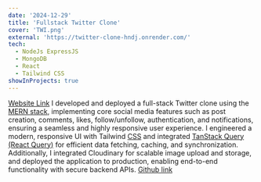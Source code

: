 ```yaml
---
date: '2024-12-29'
title: 'Fullstack Twitter Clone'
cover: 'TWI.png'
external: 'https://twitter-clone-hndj.onrender.com/'
tech:
  - NodeJs ExpressJS
  - MongoDB
  - React
  - Tailwind CSS
showInProjects: true
---
```



 [Website Link](https://twitter-clone-hndj.onrender.com/) I developed and deployed a full-stack Twitter clone using the [MERN stack](https://github.com/RastogiAdit/Twitter-Clone), implementing core social media features such as post creation, comments, likes, follow/unfollow, authentication, and notifications, ensuring a seamless and highly responsive user experience. I engineered a modern, responsive UI with Tailwind [CSS](https://github.com/RastogiAdit/Twitter-Clone) and integrated [TanStack Query (React Query)](https://github.com/RastogiAdit/Twitter-Clone) for efficient data fetching, caching, and synchronization. Additionally, I integrated Cloudinary for scalable image upload and storage, and deployed the application to production, enabling end-to-end functionality with secure backend APIs. [Github link](https://github.com/RastogiAdit/Twitter-Clone)
